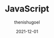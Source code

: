 ---
author: thenishugoel
date: 2021-12-01
permalink: false
publisher: httparchive
tags:
  - studies
  - javascript
target_url: https://almanac.httparchive.org/en/2021/javascript
title: JavaScript
---